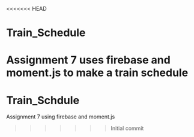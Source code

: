 <<<<<<< HEAD
# Train_Schedule
Assignment 7 uses firebase and moment.js to make a train schedule
=======
# Train_Schdule
Assignment 7 using firebase and moment.js
>>>>>>> Initial commit
